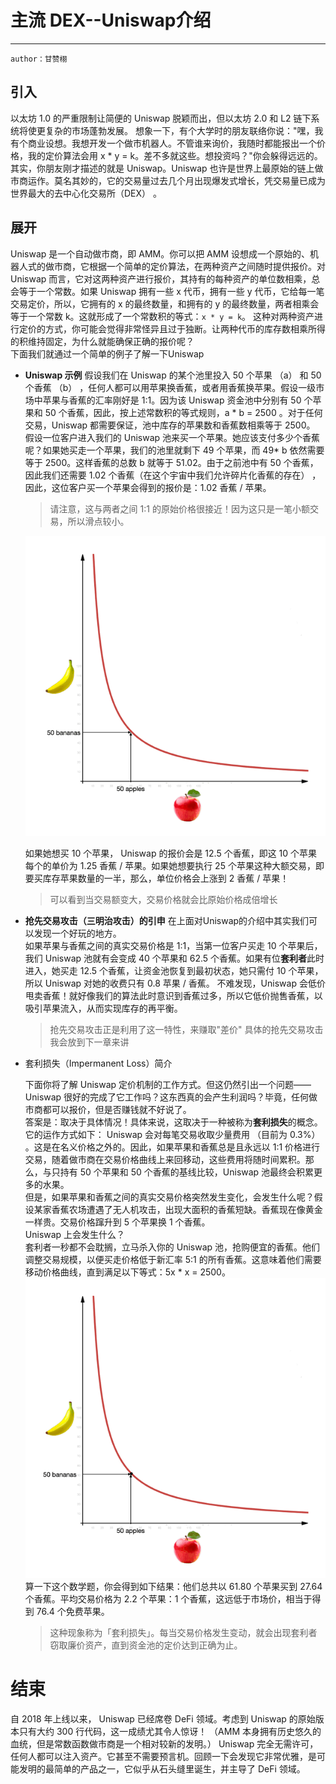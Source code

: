 # 主流 DEX--Uniswap介绍
---
    author：甘赞栩
## 引入
以太坊 1.0 的严重限制让简便的 Uniswap 脱颖而出，但以太坊 2.0 和 L2 链下系统将使更复杂的市场蓬勃发展。
想象一下，有个大学时的朋友联络你说："嘿，我有个商业设想。我想开发一个做市机器人。不管谁来询价，我随时都能报出一个价格，我的定价算法会用 x * y = k。差不多就这些。想投资吗？"你会躲得远远的。<br/>
其实，你朋友刚才描述的就是 Uniswap。Uniswap 也许是世界上最原始的链上做市商运作。莫名其妙的，它的交易量过去几个月出现爆发式增长，凭交易量已成为世界最大的去中心化交易所（DEX） 。

## 展开
Uniswap 是一个自动做市商，即 AMM。你可以把 AMM 设想成一个原始的、机器人式的做市商，它根据一个简单的定价算法，在两种资产之间随时提供报价。对 Uniswap 而言，它对这两种资产进行报价，其持有的每种资产的单位数相乘，总会等于一个常数。如果 Uniswap 拥有一些 x 代币，拥有一些 y 代币，它给每一笔交易定价，所以，它拥有的 x 的最终数量，和拥有的 y 的最终数量，两者相乘会等于一个常数 k。这就形成了一个常数积的等式：`x * y = k`。
这种对两种资产进行定价的方式，你可能会觉得非常怪异且过于独断。让两种代币的库存数相乘所得的积维持固定，为什么就能确保正确的报价呢？<br/>
下面我们就通过一个简单的例子了解一下Uniswap
* **Uniswap 示例**
    假设我们在 Uniswap 的某个池里投入 50 个苹果 （a） 和 50 个香蕉 （b） ，任何人都可以用苹果换香蕉，或者用香蕉换苹果。假设一级市场中苹果与香蕉的汇率刚好是 1:1。因为该 Uniswap 资金池中分别有 50 个苹果和 50 个香蕉，因此，按上述常数积的等式规则，a * b = 2500 。对于任何交易，Uniswap 都需要保证，池中库存的苹果数和香蕉数相乘等于 2500。<br/>
    假设一位客户进入我们的 Uniswap 池来买一个苹果。她应该支付多少个香蕉呢？如果她买走一个苹果，我们的池里就剩下 49 个苹果，而 49* b 依然需要等于 2500。这样香蕉的总数 b 就等于 51.02。由于之前池中有 50 个香蕉，因此我们还需要 1.02 个香蕉（在这个宇宙中我们允许碎片化香蕉的存在） ，因此，这位客户买一个苹果会得到的报价是：1.02 香蕉 / 苹果。

    >请注意，这与两者之间 1:1 的原始价格很接近！因为这只是一笔小额交易，所以滑点较小。

    ![](images/Uniswap1.webp)

    如果她想买 10 个苹果， Uniswap 的报价会是 12.5 个香蕉，即这 10 个苹果每个的单价为 1.25 香蕉 / 苹果。如果她想要执行 25 个苹果这种大额交易，即要买库存苹果数量的一半，那么，单位价格会上涨到 2 香蕉 / 苹果！ 
    >可以看到当交易额变大，交易价格就会比原始价格成倍增长

* **抢先交易攻击（三明治攻击）的引申**
    在上面对Uniswap的介绍中其实我们可以发现一个好玩的地方。<br/>
    如果苹果与香蕉之间的真实交易价格是 1:1，当第一位客户买走 10 个苹果后，我们 Uniswap 池就有会变成 40 个苹果和 62.5 个香蕉。如果有位**套利者**此时进入，她买走 12.5 个香蕉，让资金池恢复到最初状态，她只需付 10 个苹果，所以 Uniswap 对她的收费只有 0.8 苹果 / 香蕉。
    不难发现，Uniswap 会低价甩卖香蕉！就好像我们的算法此时意识到香蕉过多，所以它低价抛售香蕉，以吸引苹果流入，从而实现库存的再平衡。
    >抢先交易攻击正是利用了这一特性，来赚取"差价"
    具体的抢先交易攻击我会放到下一章来讲

* 套利损失（Impermanent Loss）简介

    下面你将了解 Uniswap 定价机制的工作方式。但这仍然引出一个问题——Uniswap 很好的完成了它工作吗？这东西真的会产生利润吗？毕竟，任何做市商都可以报价，但是否赚钱就不好说了。<br/>
    答案是：取决于具体情况！具体来说，这取决于一种被称为**套利损失**的概念。它的运作方式如下：
    Uniswap 会对每笔交易收取少量费用 （目前为 0.3%） 。这是在名义价格之外的。因此，如果苹果和香蕉总是且永远以 1:1 价格进行交易，随着做市商在交易价格曲线上来回移动，这些费用将随时间累积。那么，与只持有 50 个苹果和 50 个香蕉的基线比较，Uniswap 池最终会积累更多的水果。<br/>
    但是，如果苹果和香蕉之间的真实交易价格突然发生变化，会发生什么呢？假设某家香蕉农场遭遇了无人机攻击，出现大面积的香蕉短缺。香蕉现在像黄金一样贵。交易价格蹿升到 5 个苹果换 1 个香蕉。<br/>
    Uniswap 上会发生什么？<br/>
    套利者一秒都不会耽搁，立马杀入你的 Uniswap 池，抢购便宜的香蕉。他们调整交易规模，以便买走价格低于新汇率 5:1 的所有香蕉。这意味着他们需要移动价格曲线，直到满足以下等式：5x * x = 2500。<br/>
    ![](images/Uniswap2.webp)
    算一下这个数学题，你会得到如下结果：他们总共以 61.80 个苹果买到 27.64 个香蕉。平均交易价格为 2.2 个苹果：1 个香蕉，这远低于市场价，相当于得到 76.4 个免费苹果。
    >这种现象称为「套利损失」。每当交易价格发生变动，就会出现套利者窃取廉价资产，直到资金池的定价达到正确为止。 

# 结束
自 2018 年上线以来， Uniswap 已经席卷 DeFi 领域。考虑到 Uniswap 的原始版本只有大约 300 行代码，这一成绩尤其令人惊讶！ （AMM 本身拥有历史悠久的血统，但是常数函数做市商是一个相对较新的发明。） Uniswap 完全无需许可，任何人都可以注入资产。它甚至不需要预言机。回顾一下会发现它非常优雅，是可能发明的最简单的产品之一，它似乎从石头缝里诞生，并主导了 DeFi 领域。
